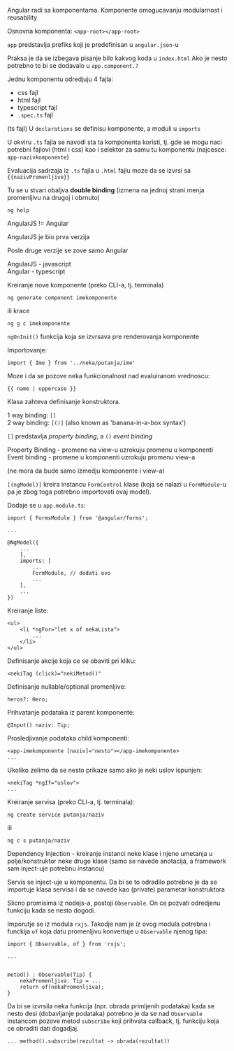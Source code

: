 
Angular radi sa komponentama. Komponente omogucavanju modularnost i
reusability

Osnovna komponenta: `<app-root></app-root>`

`app` predstavlja prefiks koji je predefinisan u `angular.json`-u

Praksa je da se izbegava pisanje bilo kakvog koda u `index.html`
Ako je nesto potrebno to bi se dodavalo u `app.component.?`


Jednu komponentu odredjuju 4 fajla:
- css fajl
- html fajl
- typescript fajl
- `.spec.ts` fajl




(ts fajl)
U `declarations` se definisu komponente, a moduli u `imports`


U okviru `.ts` fajla se navodi sta ta komponenta koristi, tj. gde se mogu naci
potrebni fajlovi (html i css) kao i selektor za samu tu komponentu 
(najcesce: `app-nazivkomponente`)

Evaluacija sadrzaja iz `.ts` fajla u `.html` fajlu moze da se izvrsi 
sa `{{nazivPromenljive}}`


Tu se u stvari obaljva **double binding** (izmena na jednoj strani menja
promenljivu na drugoj i obrnuto)



`ng help`



AngularJS != Angular


AngularJS je bio prva verzija

Posle druge verzije se zove samo Angular

AngularJS - javascript  
Angular   - typescript



Kreiranje nove komponente (preko CLI-a, tj. terminala)
```
ng generate component imekomponente
```
ili krace
```
ng g c imekomponente
```

`ngOnInit()` funkcija koja se izvrsava pre renderovanja komponente

    
    
Importovanje:
```
import { Ime } from '../neka/putanja/ime'
```


Moze i da se pozove neka funkcionalnost nad evaluiranom vrednoscu:
```
{{ name | uppercase }}
```


Klasa zahteva definisanje konstruktora.

1 way binding: `[]`  
2 way binding: `[()]` (also known as 'banana-in-a-box syntax')

`[]` predstavlja *property binding*, a `()` *event binding*



Property Binding - promene na view-u uzrokuju promenu u komponenti  
Event binding    - promene u komponenti uzrokuju promenu view-a

(ne mora da bude samo izmedju komponente i view-a)
 

`[(ngModel)]` kreira instancu `FormControl` klase (koja se nalazi u `FormModule`-u 
pa je zbog toga potrebno importovati ovaj model). 

Dodaje se u `app.module.ts`:
```
import { FormsModule } from '@angular/forms';

...

@NgModel({
    ...
    ],
    imports: [
        ...
        FormModule, // dodati ovo
        ...
    ],
    ...
})
```


Kreiranje liste:
```
<ul>
    <li *ngFor="let x of nekaLista">
        ...
    </li>
</ul>
```


Definisanje akcije koja ce se obaviti pri kliku:
```
<nekiTag (click)="nekiMetod()"
```


Definisanje nullable/optional promenljive:
```
heros?: Hero;
```
  
  
Prihvatanje podataka iz parent komponente:
```
@Input() naziv: Tip;
```

Prosledjivanje podataka child komponenti:
```
<app-imekomponente [naziv]="nesto"></app-imekomponente>
...
```


Ukoliko zelimo da se nesto prikaze samo ako je neki uslov ispunjen:
```
<nekiTag *ngIf="uslov">
...
```


Kreiranje servisa (preko CLI-a, tj. terminala):
```
ng create service putanja/naziv
```

ili 

```
ng c s putanja/naziv
```


Dependency Injection - kreiranje instanci neke klase i njeno umetanja u 
                       polje/konstruktor neke druge klase (samo se navede
                       anotacija, a framework sam inject-uje potrebnu instancu)
                       
                       
                       
Servis se inject-uje u komponentu. Da bi se to odradilo potrebno je da se importuje
klasa servisa i da se navede kao (private) parametar konstruktora


Slicno promisima iz nodejs-a, postoji `Observable`. On ce pozvati odredjenu funkciju
kada se nesto dogodi.

Imporutje se iz modula `rxjs`. Takodje nam je iz ovog modula potrebna i funckija `of`
koja datu promenljivu konvertuje u `Observable` njenog tipa:
```
import { Observable, of } from 'rxjs';

...


metod() : Observable(Tip) {
    nekaPromenljiva: Tip = ...
    return of(nekaPromenljiva);
}
```

Da bi se izvrsila neka funkcija (npr. obrada primljenih podataka) kada se nesto desi
(dobavljanje podataka) potrebno je da se nad `Observable` instancom pozove metod
`subscribe` koji prihvata callback, tj. funkciju koja ce obraditi dati dogadjaj.

```
... method().subscribe(rezultat -> obrada(rezultat))
```
